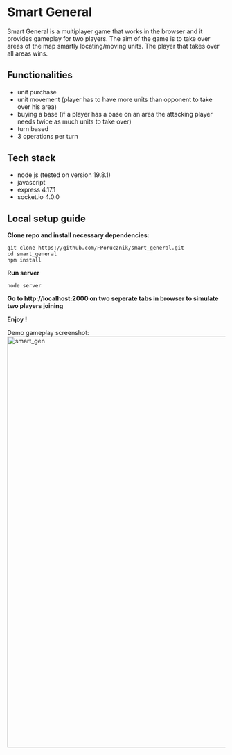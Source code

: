 # Smart General

Smart General is a multiplayer game that works in the browser and it provides gameplay for two players. The aim of the game is to take over areas of the map smartly locating/moving units. The player that takes over all areas wins.

## Functionalities
- unit purchase
- unit movement (player has to have more units than opponent to take over his area)
- buying a base (if a player has a base on an area the attacking player needs twice as much units to take over)
- turn based
- 3 operations per turn

## Tech stack
- node js (tested on version 19.8.1)
- javascript
- express 4.17.1
- socket.io 4.0.0

## Local setup guide

**Clone repo and install necessary dependencies:**
```
git clone https://github.com/FPorucznik/smart_general.git
cd smart_general
npm install
```
**Run server**
```
node server
```
**Go to http://localhost:2000 on two seperate tabs in browser to simulate two players joining**

**Enjoy !**

Demo gameplay screenshot:
<img width="948" alt="smart_gen" src="https://github.com/FPorucznik/smart_general/assets/56200864/c99956a6-6c1d-479d-80b9-249fcc287e2d">

